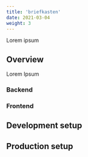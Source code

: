 ```yaml
---
title: 'briefkasten'
date: 2021-03-04
weight: 3
---
```


Lorem ipsum

## Overview

Lorem Ipsum

### Backend

### Frontend

## Development setup

## Production setup
